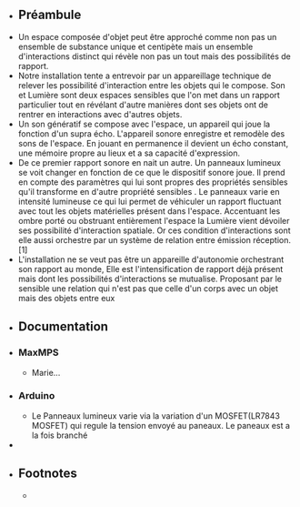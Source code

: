 - ## Préambule
- Un espace composée d'objet peut être approché comme non pas un ensemble de substance unique et centipète mais un ensemble d'interactions distinct qui révèle non pas un tout mais des possibilités de rapport.
- Notre installation tente a entrevoir par un appareillage technique de relever les possibilité d'interaction entre les objets qui le compose. Son et Lumière sont deux espaces sensibles que l'on met dans un rapport particulier tout en révélant d'autre manières dont ses objets ont de rentrer en interactions avec d'autres objets.
- Un son génératif se compose avec l'espace, un appareil qui joue la fonction d'un supra écho. L'appareil sonore enregistre et remodèle des sons de l'espace. En jouant en permanence il devient un écho constant, une mémoire propre au lieux et a sa capacité d'expression.
- De ce premier rapport sonore en nait un autre. Un panneaux lumineux se voit changer en fonction de ce que le dispositif sonore joue. Il prend en compte des paramètres qui lui sont propres des propriétés sensibles qu'il transforme en d'autre propriété sensibles . Le panneaux varie en intensité lumineuse ce qui lui permet de véhiculer un rapport fluctuant avec tout les objets matérielles présent dans l'espace. Accentuant les ombre porté ou obstruant entièrement l'espace la Lumière vient dévoiler ses possibilité d'interaction spatiale. Or ces condition d'interactions sont elle aussi orchestre par un système de relation entre émission réception.[1]
- L'installation ne se veut pas être un appareille d'autonomie orchestrant son rapport au monde, Elle est l'intensification de rapport déjà présent mais dont les possibilités d'interactions se mutualise. Proposant par le sensible une relation qui n'est pas que celle d'un corps avec un objet mais des objets entre eux
- ## Documentation
- ### MaxMPS
	- Marie...
- ### Arduino
	- Le Panneaux lumineux varie via la variation d'un MOSFET(LR7843 MOSFET) qui regule la tension envoyé au paneaux. Le paneaux est a la fois branché
-
- ## Footnotes
	-
[^1]: Longo, Anna, « *Une esthétique spéculative est-elle possible ?* »:, Cahiers critiques de philosophie, no. 1, janvier 2018, pp. 91‑112., " *les objets n’interagissent pas directement, mais au moyen de certaines propriétés sensibles se manifestant dans le cadre d’un rapport particulier* "
	-